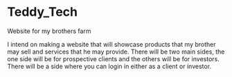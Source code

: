 # Teddy_Tech
Website for my brothers farm

I intend on making a website that will showcase products that my brother may sell and services that he may provide.
There will be two main sides, the one side will be for prospective clients and the others will be for investors.
There will be a side where you can login in either as a client or investor.
